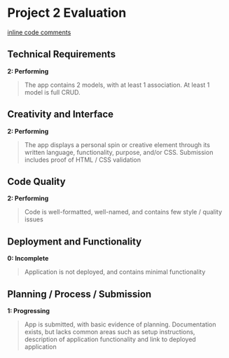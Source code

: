 # Project 2 Evaluation

[inline code comments](https://github.com/nrc0004/project2/pull/1/files)

## Technical Requirements
**2: Performing**
> The app contains 2 models, with at least 1 association. At least 1 model is full CRUD.

## Creativity and Interface
**2: Performing**
> The app displays a personal spin or creative element through its written language, functionality, purpose, and/or CSS. Submission includes proof of HTML / CSS validation

## Code Quality
**2: Performing**
> Code is well-formatted, well-named, and contains few style / quality issues

## Deployment and Functionality
**0: Incomplete**
> Application is not deployed, and contains minimal functionality

## Planning / Process / Submission
**1: Progressing**
> App is submitted, with basic evidence of planning. Documentation exists, but lacks common areas such as setup instructions, description of application functionality and link to deployed application
